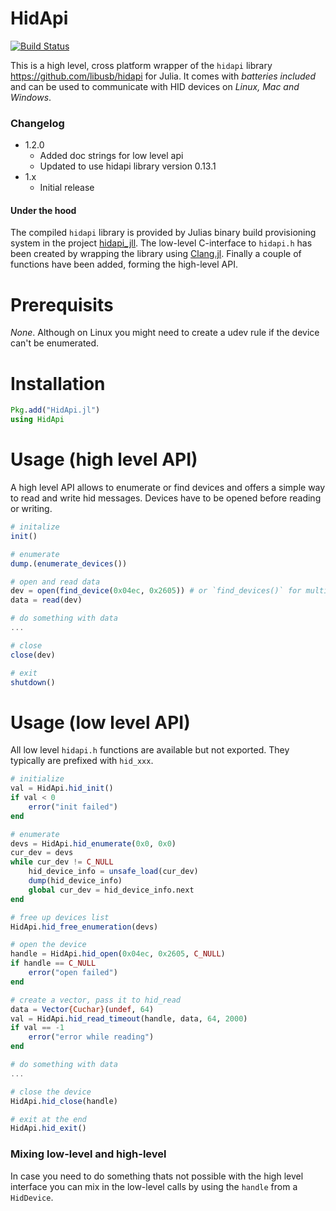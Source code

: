 # HidApi

[![Build Status](https://travis-ci.org/laborg/HidApi.jl.svg?branch=master)](https://travis-ci.org/laborg/HidApi.jl)

This is a high level, cross platform wrapper of the `hidapi` library <https://github.com/libusb/hidapi> for
Julia. It comes with _batteries included_ and can be used to communicate with HID devices on _Linux, Mac and Windows_.

### Changelog
- 1.2.0
  - Added doc strings for low level api
  - Updated to use hidapi library version 0.13.1
- 1.x
  - Initial release

#### Under the hood
The compiled `hidapi` library is provided by Julias binary build provisioning system in the 
project [hidapi_jll](https://github.com/JuliaBinaryWrappers/hidapi_jll.jl).
The low-level C-interface to `hidapi.h` has been created by wrapping the library using [Clang.jl](https://github.com/JuliaInterop/Clang.jl).
Finally a couple of functions have been added, forming the high-level API.

# Prerequisits
*None*. Although on Linux you might need to create a udev rule if the device can't be enumerated.

# Installation
```julia
Pkg.add("HidApi.jl")
using HidApi
```

# Usage (high level API)
A high level API allows to enumerate or find devices and offers a simple way to read and write
hid messages. Devices have to be opened before reading or writing.

```julia
# initalize
init()

# enumerate
dump.(enumerate_devices())

# open and read data
dev = open(find_device(0x04ec, 0x2605)) # or `find_devices()` for multiple devices...
data = read(dev)

# do something with data
...

# close
close(dev)

# exit
shutdown()
```

# Usage (low level API)
All low level `hidapi.h` functions are available but not exported. They typically are prefixed
with `hid_xxx`.

```julia
# initialize
val = HidApi.hid_init()
if val < 0
    error("init failed")
end

# enumerate
devs = HidApi.hid_enumerate(0x0, 0x0)
cur_dev = devs
while cur_dev != C_NULL
    hid_device_info = unsafe_load(cur_dev)
    dump(hid_device_info)
    global cur_dev = hid_device_info.next
end

# free up devices list
HidApi.hid_free_enumeration(devs)

# open the device
handle = HidApi.hid_open(0x04ec, 0x2605, C_NULL)
if handle == C_NULL 
    error("open failed")
end

# create a vector, pass it to hid_read
data = Vector{Cuchar}(undef, 64)
val = HidApi.hid_read_timeout(handle, data, 64, 2000)
if val == -1 
    error("error while reading")
end

# do something with data
...

# close the device
HidApi.hid_close(handle)

# exit at the end
HidApi.hid_exit()
```

### Mixing low-level and high-level
In case you need to do something thats not possible with the high level interface you
can mix in the low-level calls by using the `handle` from a `HidDevice`.


